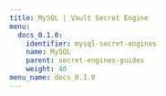 ```yaml
---
title: MySQL | Vault Secret Engine
menu:
  docs_0.1.0:
    identifier: mysql-secret-engines
    name: MySQL
    parent: secret-engines-guides
    weight: 40
menu_name: docs_0.1.0
---
```

